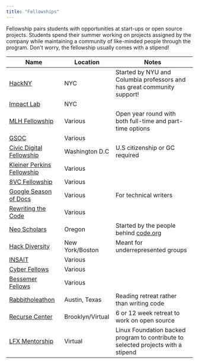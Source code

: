 ```yaml
---
title: "Fellowships"
---
```


Fellowship pairs students with opportunities at start-ups or open source projects. Students spend their summer working on projects assigned by the company while maintaining a community of like-minded people through the program. Don't worry, the fellowship usually comes with a stipend!

| Name                                                                                                      | Location        | Notes                                                                   |
| --------------------------------------------------------------------------------------------------------- | --------------- | ----------------------------------------------------------------------- |
| [HackNY](https://hackny.org/)                                                                             | NYC             | Started by NYU and Columbia professors and has great community support! |
| [Impact Lab](https://www.impactlabs.io/fellowship)                                                        | NYC             |                                                                         |
| [MLH Fellowship](https://fellowship.mlh.io/)                                                              | Various         | Open year round with both full-time and part-time options               |
| [GSOC](https://summerofcode.withgoogle.com/)                                                              | Various         |                                                                         |
| [Civic Digital Fellowship](https://www.codingitforward.com/civic-digital-fellowship)                      | Washington D.C  | U.S citizenship or GC required                                          |
| [Kleiner Perkins Fellowship](https://fellows.kleinerperkins.com/)                                         | Various         |                                                                         |
| [8VC Fellowship](https://www.8vcfellowship.com/)                                                          | Various         |                                                                         |
| [Google Season of Docs](https://developers.google.com/season-of-docs)                                     | Various         | For technical writers                                                   |
| [Rewriting the Code](https://teamrtc.org/signup)                                                          | Various         |                                                                         |
| [Neo Scholars](https://neo.com/scholars#!)                                                                | Oregon          | Started by the people behind [code.org](https://code.org/)              |
| [Hack Diversity](https://www.hackdiversity.com/become-a-fellow)                                           | New York/Boston | Meant for underrepresented groups                                       |
| [INSAIT](https://insait.ai/surf/)                                                                         | Various         |                                                                         |
| [Cyber Fellows](https://engineering.nyu.edu/academics/programs/cybersecurity-ms-online/nyu-cyber-fellows) | Various         |                                                                         |
| [Bessemer Fellows](https://www.bvp.com/bessemer-fellows)                                                  | Various         |                                                                         |
| [Rabbitholeathon](https://www.rabbitholeathon.com/)                                                      | Austin, Texas   | Reading retreat rather than writing code                                |
| [Recurse Center](https://www.recurse.com/)                                                      | Brooklyn/Virtual | 6 or 12 week retreat to work on open source
| [LFX Mentorship](https://lfx.linuxfoundation.org/tools/mentorship/)                                                      | Virtual | Linux Foundation backed program to contribute to selected projects with a stipend
